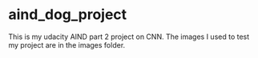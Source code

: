 # aind_dog_project
This is my udacity AIND part 2 project on CNN. The images I used to test my project are in the images folder. 
